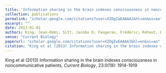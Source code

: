 ```yaml
---
title: 'Information sharing in the brain indexes consciousness in noncommunicative patients'
collection: publications
permalink: "scholar.google.com/citations?user=XZOgIwEAAAAJ&hl=en&oi=ao"
excerpt: ""
date: 2013-01-01
authors: King, Jean-Rémi; Sitt, Jacobo D; Faugeras, Frédéric; Rohaut, Benjamin; El Karoui, Imen; Cohen, Laurent; Naccache, Lionel; Dehaene, Stanislas; 
venue: "Current Biology"
paperurl: "scholar.google.com/citations?user=XZOgIwEAAAAJ&hl=en&oi=ao"
citation: "King et al (2013) Information sharing in the brain indexes consciousness in noncommunicative patients, <i>Current Biology</i>, 23.0(19): 1914-1919"
---
```

King et al (2013) Information sharing in the brain indexes consciousness in noncommunicative patients, <i>Current Biology</i>, 23.0(19): 1914-1919
